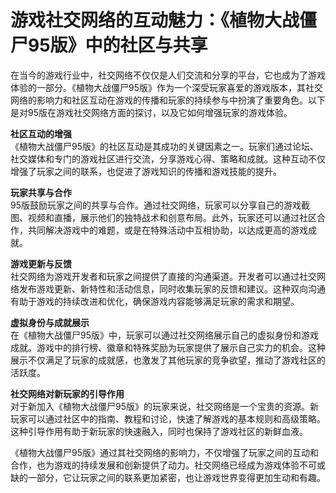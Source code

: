 # 游戏社交网络的互动魅力：《植物大战僵尸95版》中的社区与共享

在当今的游戏行业中，社交网络不仅仅是人们交流和分享的平台，它也成为了游戏体验的一部分。《植物大战僵尸95版》作为一个深受玩家喜爱的游戏版本，其社交网络的影响力和社区互动在游戏的传播和玩家的持续参与中扮演了重要角色。以下是对95版在游戏社交网络方面的探讨，以及它如何增强玩家的游戏体验。

**社区互动的增强**  
《植物大战僵尸95版》的社区互动是其成功的关键因素之一。玩家们通过论坛、社交媒体和专门的游戏社区进行交流，分享游戏心得、策略和成就。这种互动不仅增强了玩家之间的联系，也促进了游戏知识的传播和游戏技能的提升。

**玩家共享与合作**  
95版鼓励玩家之间的共享与合作。通过社交网络，玩家可以分享自己的游戏截图、视频和直播，展示他们的独特战术和创意布局。此外，玩家还可以通过社区合作，共同解决游戏中的难题，或是在特殊活动中互相协助，以达成更高的游戏成就。

**游戏更新与反馈**  
社交网络为游戏开发者和玩家之间提供了直接的沟通渠道。开发者可以通过社交网络发布游戏更新、新特性和活动信息，同时收集玩家的反馈和建议。这种双向沟通有助于游戏的持续改进和优化，确保游戏内容能够满足玩家的需求和期望。

**虚拟身份与成就展示**  
在《植物大战僵尸95版》中，玩家可以通过社交网络展示自己的虚拟身份和游戏成就。游戏中的排行榜、徽章和特殊奖励为玩家提供了展示自己实力的机会。这种展示不仅满足了玩家的成就感，也激发了其他玩家的竞争欲望，推动了游戏社区的活跃度。

**社交网络对新玩家的引导作用**  
对于新加入《植物大战僵尸95版》的玩家来说，社交网络是一个宝贵的资源。新玩家可以通过社区中的指南、教程和讨论，快速了解游戏的基本规则和高级策略。这种引导作用有助于新玩家的快速融入，同时也保持了游戏社区的新鲜血液。

《植物大战僵尸95版》通过其社交网络的影响力，不仅增强了玩家之间的互动和合作，也为游戏的持续发展和创新提供了动力。社交网络已经成为游戏体验不可或缺的一部分，它让玩家之间的联系更加紧密，也让游戏世界变得更加生动和有趣。